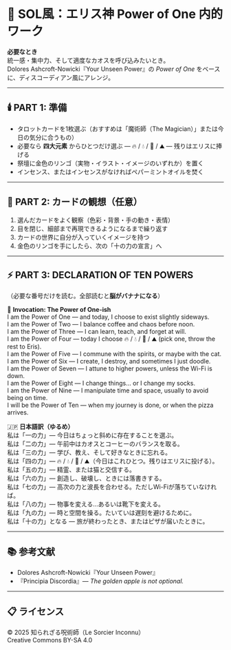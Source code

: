 # 🍏 SOL風：エリス神 Power of One 内的ワーク

**必要なとき**  
統一感・集中力、そして適度なカオスを呼び込みたいとき。  
Dolores Ashcroft-Nowicki『Your Unseen Power』の *Power of One* をベースに、ディスコーディアン風にアレンジ。

---

## 🕯️ PART 1: 準備
- タロットカードを1枚選ぶ（おすすめは「魔術師（The Magician）」または今日の気分に合うもの）  
- 必要なら **四大元素** からひとつだけ選ぶ — 🔥 / 💧 / 💨 / ⛰ — 残りはエリスに捧げる  
- 祭壇に金色のリンゴ（実物・イラスト・イメージのいずれか）を置く  
- インセンス、またはインセンスがなければペパーミントオイルを焚く  

---

## 🍎 PART 2: カードの観想（任意）
1. 選んだカードをよく観察（色彩・背景・手の動き・表情）  
2. 目を閉じ、細部まで再現できるようになるまで繰り返す  
3. カードの世界に自分が入っていくイメージを持つ  
4. 金色のリンゴを手にしたら、次の「十の力の宣言」へ  

---

## ⚡ PART 3: DECLARATION OF TEN POWERS
（必要な番号だけを読む。全部読むと**脳がバナナになる**）

🔮 **Invocation: The Power of One-ish**  
I am the Power of One — and today, I choose to exist slightly sideways.  
I am the Power of Two — I balance coffee and chaos before noon.  
I am the Power of Three — I can learn, teach, and forget at will.  
I am the Power of Four — today I choose 🔥 / 💧 / 💨 / ⛰ (pick one, throw the rest to Eris).  
I am the Power of Five — I commune with the spirits, or maybe with the cat.  
I am the Power of Six — I create, I destroy, and sometimes I just doodle.  
I am the Power of Seven — I attune to higher powers, unless the Wi-Fi is down.  
I am the Power of Eight — I change things… or I change my socks.  
I am the Power of Nine — I manipulate time and space, usually to avoid being on time.  
I will be the Power of Ten — when my journey is done, or when the pizza arrives.  

🇯🇵 **日本語訳（ゆるめ）**  
私は「一の力」— 今日はちょっと斜めに存在することを選ぶ。  
私は「二の力」— 午前中はカオスとコーヒーのバランスを取る。  
私は「三の力」— 学び、教え、そして好きなときに忘れる。  
私は「四の力」— 🔥 / 💧 / 💨 / ⛰（今日はこれひとつ。残りはエリスに投げる）。  
私は「五の力」— 精霊、または猫と交信する。  
私は「六の力」— 創造し、破壊し、ときには落書きする。  
私は「七の力」— 高次の力と波長を合わせる。ただしWi-Fiが落ちていなければ。  
私は「八の力」— 物事を変える…あるいは靴下を変える。  
私は「九の力」— 時と空間を操る。たいていは遅刻を避けるために。  
私は「十の力」となる — 旅が終わったとき、またはピザが届いたときに。  

---

## 📚 参考文献
- Dolores Ashcroft-Nowicki『Your Unseen Power』  
- 『Principia Discordia』— *The golden apple is not optional.*

---

## 📋 ライセンス
© 2025 知られざる呪術師（Le Sorcier Inconnu）  
Creative Commons BY-SA 4.0  

